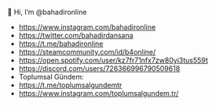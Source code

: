👋 Hi, I’m @bahadironline
- https://www.instagram.com/bahadironline
- https://twitter.com/bahadirdansana
- https://t.me/bahadironline
- https://steamcommunity.com/id/b4online/
- https://open.spotify.com/user/kz7fr71nfx7zw80yi3tus559t
- https://discord.com/users/726366996790509618
- Toplumsal Gündem:
- https://t.me/toplumsalgundemtr
- https://www.instagram.com/toplumsalgundem.tr/
